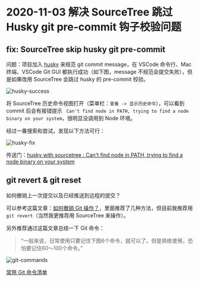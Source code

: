 # 2020-11-03 解决 SourceTree 跳过 Husky git pre-commit 钩子校验问题

## fix: SourceTree skip husky git pre-commit

问题：项目加入 [husky](https://github.com/typicode/husky) 来规范 git commit message，在 VSCode 命令行、Mac 终端、VSCode Git GUI 都执行成功（如下图，message 不规范会提交失败），但是如果改用 SourceTree 会跳过 husky 的 pre-commit 校验。

![husky-success](https://user-images.githubusercontent.com/5949351/98062622-5f1cae00-1e89-11eb-81a0-47703f9da4e2.png)

将 SourceTree 历史命令视图打开（菜单栏：`查看 -> 显示历史命令`），可以看到 commit 后会有报错提示 ` Can't find node in PATH, trying to find a node binary on your system`，很明显没调用到 Node 环境。

经过一番搜索和尝试，发现以下方法可行：

![husky-fix](https://user-images.githubusercontent.com/5949351/98062631-62b03500-1e89-11eb-8bb4-3b037fbcf307.png)

传送门：[husky with sourcetree : Can't find node in PATH, trying to find a node binary on your system](https://github.com/typicode/husky/issues/390)

## git revert & git reset

如何撤销上一次提交以及已经推送到远程的提交？

可以参考这篇文章：[如何撤销 Git 操作？](http://www.ruanyifeng.com/blog/2019/12/git-undo.html)，里面推荐了几种方法，但目前我推荐用 `git revert`（当然我更推荐用 SourceTree 来操作）。

另外推荐通过这篇文章总结一下 Git 命令：

> “一般来说，日常使用只要记住下图6个命令，就可以了。但是熟练使用，恐怕要记住60～100个命令。”

![git-commands](https://user-images.githubusercontent.com/5949351/98065468-a7d76580-1e8f-11eb-9815-c8721ef8517d.png)

[常用 Git 命令清单](https://www.ruanyifeng.com/blog/2015/12/git-cheat-sheet.html)
